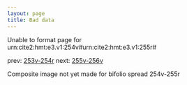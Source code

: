```yaml
---
layout: page
title: Bad data
---
```


Unable to format page for urn:cite2:hmt:e3.v1:254v#urn:cite2:hmt:e3.v1:255r#

prev: [253v-254r](../253v-254r/) next: [255v-256v](../255v-256v/)

Composite image not yet made for bifolio spread 254v-255r

